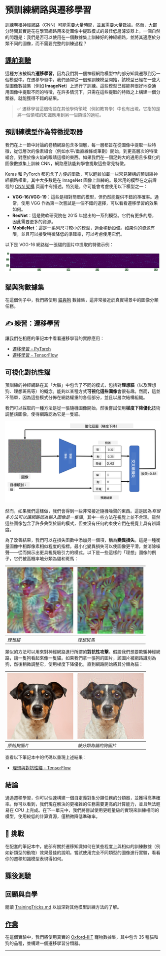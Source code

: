 <!--
CO_OP_TRANSLATOR_METADATA:
{
  "original_hash": "178c0b5ee5395733eb18aec51e71a0a9",
  "translation_date": "2025-09-23T12:56:56+00:00",
  "source_file": "lessons/4-ComputerVision/08-TransferLearning/README.md",
  "language_code": "tw"
}
-->
# 預訓練網路與遷移學習

訓練卷積神經網路（CNN）可能需要大量時間，並且需要大量數據。然而，大部分時間其實是花在學習網路用來從圖像中提取模式的最佳低層濾波器上。一個自然的問題是：我們是否可以使用在一個數據集上訓練好的神經網路，並將其適應於分類不同的圖像，而不需要完整的訓練過程？

## [課前測驗](https://ff-quizzes.netlify.app/en/ai/quiz/15)

這種方法被稱為**遷移學習**，因為我們將一個神經網路模型中的部分知識遷移到另一個模型中。在遷移學習中，我們通常從一個預訓練模型開始，該模型已經在一些大型圖像數據集（例如 **ImageNet**）上進行了訓練。這些模型已經能夠很好地從通用圖像中提取不同的特徵，在許多情況下，只需在這些提取的特徵之上構建一個分類器，就能獲得不錯的結果。

> ✅ 遷移學習這個術語在其他學術領域（例如教育學）中也有出現，它指的是將一個領域的知識應用到另一個領域的過程。

## 預訓練模型作為特徵提取器

我們在上一節中討論的卷積網路包含多個層，每一層都旨在從圖像中提取一些特徵，從低層次的像素組合（例如水平/垂直線條或筆劃）開始，到更高層次的特徵組合，對應於像火焰的眼睛這樣的東西。如果我們在一個足夠大的通用且多樣化的圖像數據集上訓練 CNN，網路應該能夠學會提取這些常見特徵。

Keras 和 PyTorch 都包含了方便的函數，可以輕鬆加載一些常見架構的預訓練神經網路權重，其中大多數是在 ImageNet 圖像上訓練的。最常用的模型在之前課程的 [CNN 架構](../07-ConvNets/CNN_Architectures.md) 頁面中有描述。特別是，你可能會考慮使用以下模型之一：

* **VGG-16/VGG-19**：這些是相對簡單的模型，但仍然能提供不錯的準確率。通常，使用 VGG 作為第一次嘗試是一個不錯的選擇，可以看看遷移學習的效果如何。
* **ResNet**：這是微軟研究院在 2015 年提出的一系列模型。它們有更多的層，因此需要更多的資源。
* **MobileNet**：這是一系列尺寸較小的模型，適合移動設備。如果你的資源有限，並且可以接受稍微降低的準確率，可以考慮使用它們。

以下是 VGG-16 網路從一張貓的圖片中提取的特徵示例：

![VGG-16 提取的特徵](../../../../../translated_images/features.6291f9c7ba3a0b951af88fc9864632b9115365410765680680d30c927dd67354.tw.png)

## 貓與狗數據集

在這個例子中，我們將使用 [貓與狗](https://www.microsoft.com/download/details.aspx?id=54765&WT.mc_id=academic-77998-cacaste) 數據集，這非常接近於真實場景中的圖像分類任務。

## ✍️ 練習：遷移學習

讓我們在相應的筆記本中看看遷移學習的實際應用：

* [遷移學習 - PyTorch](TransferLearningPyTorch.ipynb)
* [遷移學習 - TensorFlow](TransferLearningTF.ipynb)

## 可視化對抗性貓

預訓練的神經網路在其「大腦」中包含了不同的模式，包括對**理想貓**（以及理想狗、理想斑馬等）的概念。能夠以某種方式**可視化這些圖像**會很有趣。然而，這並不簡單，因為這些模式分佈在網路權重的各個部分，並且以層次結構組織。

我們可以採取的一種方法是從一張隨機圖像開始，然後嘗試使用**梯度下降優化**技術調整該圖像，使得網路認為它是一隻貓。

![圖像優化循環](../../../../../translated_images/ideal-cat-loop.999fbb8ff306e044f997032f4eef9152b453e6a990e449bbfb107de2493cc37e.tw.png)

然而，如果我們這樣做，我們會得到一些非常接近隨機噪聲的東西。這是因為*有很多方法可以讓網路認為輸入圖像是一隻貓*，其中一些方法在視覺上並不合理。雖然這些圖像包含了許多典型於貓的模式，但並沒有任何約束使它們在視覺上具有辨識度。

為了改善結果，我們可以在損失函數中添加另一個項，稱為**變異損失**。這是一種衡量圖像中相鄰像素相似程度的指標。最小化變異損失可以使圖像更平滑，並消除噪聲——從而揭示出更具視覺吸引力的模式。以下是一些這樣的「理想」圖像的例子，它們被高概率地分類為貓和斑馬：

![理想貓](../../../../../translated_images/ideal-cat.203dd4597643d6b0bd73038b87f9c0464322725e3a06ab145d25d4a861c70592.tw.png) | ![理想斑馬](../../../../../translated_images/ideal-zebra.7f70e8b54ee15a7a314000bb5df38a6cfe086ea04d60df4d3ef313d046b98a2b.tw.png)
-----|-----
*理想貓* | *理想斑馬*

類似的方法可以用來對神經網路進行所謂的**對抗性攻擊**。假設我們想要欺騙神經網路，讓一隻狗看起來像一隻貓。如果我們拿一張狗的圖片，該圖片被網路識別為狗，然後稍微調整它，使用梯度下降優化，直到網路開始將其分類為貓：

![狗的圖片](../../../../../translated_images/original-dog.8f68a67d2fe0911f33041c0f7fce8aa4ea919f9d3917ec4b468298522aeb6356.tw.png) | ![被分類為貓的狗圖片](../../../../../translated_images/adversarial-dog.d9fc7773b0142b89752539bfbf884118de845b3851c5162146ea0b8809fc820f.tw.png)
-----|-----
*原始狗圖片* | *被分類為貓的狗圖片*

查看以下筆記本中的代碼以重現上述結果：

* [理想與對抗性貓 - TensorFlow](AdversarialCat_TF.ipynb)

## 結論

通過遷移學習，你可以快速構建一個自定義對象分類任務的分類器，並獲得高準確率。你可以看到，我們現在解決的更複雜的任務需要更高的計算能力，並且無法輕易在 CPU 上完成。在下一單元中，我們將嘗試使用更輕量級的實現來訓練相同的模型，使用較低的計算資源，僅稍微降低準確率。

## 🚀 挑戰

在配套的筆記本中，底部有關於遷移知識如何在某些程度上與相似的訓練數據（例如新類型的動物）效果最佳的說明。嘗試使用完全不同類型的圖像進行實驗，看看你的遷移知識模型表現得如何。

## [課後測驗](https://ff-quizzes.netlify.app/en/ai/quiz/16)

## 回顧與自學

閱讀 [TrainingTricks.md](TrainingTricks.md) 以加深對其他模型訓練方法的了解。

## [作業](lab/README.md)

在這個實驗中，我們將使用真實的 [Oxford-IIIT](https://www.robots.ox.ac.uk/~vgg/data/pets/) 寵物數據集，其中包含 35 種貓和狗的品種，並構建一個遷移學習分類器。

---

